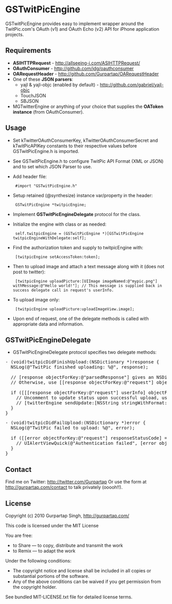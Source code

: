 
GSTwitPicEngine
===============

GSTwitPicEngine provides easy to implement wrapper around the TwitPic.com's OAuth (v1) and OAuth Echo (v2) API for iPhone application projects.

Requirements
------------

 * **ASIHTTPRequest** - http://allseeing-i.com/ASIHTTPRequest/
 * **OAuthConsumer** - http://github.com/jdg/oauthconsumer
 * **OARequestHeader** - http://github.com/Gurpartap/OARequestHeader
 * One of these **JSON parsers**:
   - yajl & yajl-objc (enabled by default) - http://github.com/gabriel/yajl-objc
   - TouchJSON
   - SBJSON
 * MGTwitterEngine or anything of your choice that supplies the **OAToken instance** (from OAuthConsumer).

Usage
-----

 * Set kTwitterOAuthConsumerKey, kTwitterOAuthConsumerSecret and kTwitPicAPIKey constants to their respective values before GSTwitPicEngine.h is imported.
 * See GSTwitPicEngine.h to configure TwitPic API Format (XML or JSON) and to set which JSON Parser to use.
 * Add header file:

        #import "GSTwitPicEngine.h" 
 * Setup retained (@synthesize) instance var/property in the header:

        GSTwitPicEngine *twitpicEngine;
 * Implement **GSTwitPicEngineDelegate** protocol for the class.
 * Initialize the engine with class or as needed:

        self.twitpicEngine = (GSTwitPicEngine *)[GSTwitPicEngine twitpicEngineWithDelegate:self];
 * Find the authorization token and supply to twitpicEngine with:

        [twitpicEngine setAccessToken:token];
 * Then to upload image and attach a text message along with it (does not post to twitter):

        [twitpicEngine uploadPicture:[UIImage imageNamed:@"mypic.png"]  withMessage:@"Hello world!"]; // This message is supplied back in success delegate call in request's userInfo.
 * To upload image only:

        [twitpicEngine uploadPicture:uploadImageView.image];
* Upon end of request, one of the delegate methods is called with appropriate data and information.

GSTwitPicEngineDelegate
-----------------------

 * GSTwitPicEngineDelegate protocol specifies two delegate methods:

<pre>- (void)twitpicDidFinishUpload:(NSDictionary *)response {
  NSLog(@"TwitPic finished uploading: %@", response);

  // [response objectForKey:@"parsedResponse"] gives an NSDictionary of the response one of the parsing libraries was available.
  // Otherwise, use [[response objectForKey:@"request"] objectForKey:@"responseString"] to parse yourself.

  if ([[[response objectForKey:@"request"] userInfo] objectForKey:@"message"] > 0 && [[response objectForKey:@"parsedResponse"] count] > 0) {
    // Uncomment to update status upon successful upload, using MGTwitterEngine's instance.
    // [twitterEngine sendUpdate:[NSString stringWithFormat:@"%@ %@", [[[response objectForKey:@"request"] userInfo] objectForKey:@"message"], [[response objectForKey:@"parsedResponse"] objectForKey:@"url"]]];
  }
}</pre>

<pre>- (void)twitpicDidFailUpload:(NSDictionary *)error {
  NSLog(@"TwitPic failed to upload: %@", error);
  
  if ([[error objectForKey:@"request"] responseStatusCode] == 401) {
    // UIAlertViewQuick(@"Authentication failed", [error objectForKey:@"errorDescription"], @"OK");
  }
}
</pre>

Contact
-------

Find me on Twitter: http://twitter.com/Gurpartap
Or use the form at http://gurpartap.com/contact to talk privately (ooooh!!).

License
-------

Copyright (c) 2010 Gurpartap Singh, http://gurpartap.com/

This code is licensed under the MIT License

You are free:

 * to Share — to copy, distribute and transmit the work
 * to Remix — to adapt the work

Under the following conditions:

 * The copyright notice and license shall be included in all copies or substantial portions of the software.
 * Any of the above conditions can be waived if you get permission from the copyright holder.

See bundled MIT-LICENSE.txt file for detailed license terms.
